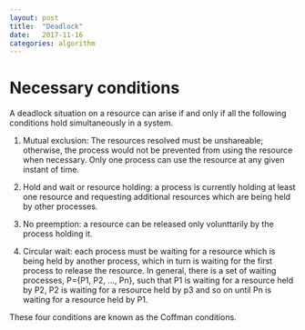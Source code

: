```yaml
---
layout: post
title:  "Deadlock"
date:   2017-11-16
categories: algorithm
---
```


# Necessary conditions #
A deadlock situation on a resource can arise if and only if all the following conditions hold simultaneously in a system.

1. Mutual exclusion: The resources resolved must be unshareable; otherwise, the process would not be prevented from using the resource when necessary. Only one process can use the resource at any given instant of time.

2. Hold and wait or resource holding: a process is currently holding at least one resource and requesting additional resources which are being held by other processes.

3. No preemption: a resource can be released only volunttarily by the process holding it.

4. Circular wait: each process must be waiting for a resource which is being held by another process, which in turn is waiting for the first process to release the resource. In general, there is a set of waiting processes, P={P1, P2, ..., Pn}, such that P1 is waiting for a resource held by P2, P2 is waiting for a resource held by p3 and so on until Pn is waiting for a resource held by P1.

These four conditions are known as the Coffman conditions.
